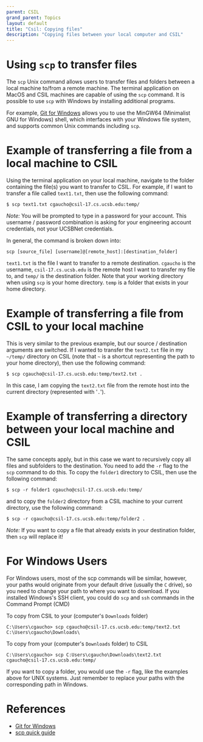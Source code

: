 ```yaml
---
parent: CSIL
grand_parent: Topics
layout: default
title: "Csil: Copying files"
description: "Copying files between your local computer and CSIL"
---
```


# Using `scp` to transfer files

The `scp` Unix command allows users to transfer files and folders between a local machine to/from a remote machine.
The terminal application on MacOS and CSIL machines are capable of using the `scp` command. It is possible to use
`scp` with Windows by installing additional programs.

For example, [Git for Windows](https://git-scm.com/download/win) allows you to use the MinGW64 (Minimalist GNU
for Windows) shell, which interfaces with your Windows file system, and supports common Unix commands including
`scp`.

# Example of transferring a file from a local machine to CSIL

Using the terminal application on your local machine, navigate to the folder containing the file(s) you want
to transfer to CSIL. For example, if I want to transfer a file called `text1.txt`, then use the following command:

```
$ scp text1.txt cgaucho@csil-17.cs.ucsb.edu:temp/
```

*Note:* You will be prompted to type in a password for your account. This username / password combination is asking
for your engineering account credentials, not your UCSBNet credentials.

In general, the command is broken down into:

```
scp [source_file] [username]@[remote_host]:[destination_folder]
```

`text1.txt` is the file I want to transfer to a remote destination. `cgaucho` is the username, `csil-17.cs.ucsb.edu`
is the remote host I want to transfer my file to, and `temp/` is the destination folder. Note that your working
directory when using `scp` is your home directory. `temp` is a folder that exists in your home directory.

# Example of transferring a file from CSIL to your local machine

This is very similar to the previous example, but our source / destination arguments are switched. If I wanted to
transfer the `text2.txt` file in my `~/temp/` directory on CSIL (note that `~` is a shortcut representing the path to
your home directory), then use the following command:

```
$ scp cgaucho@csil-17.cs.ucsb.edu:temp/text2.txt .
```

In this case, I am copying the `text2.txt` file from the remote host into the current directory (represented with '`.`').

# Example of transferring a directory between your local machine and CSIL

The same concepts apply, but in this case we want to recursively copy all files and subfolders to the destination.
You need to add the `-r` flag to the `scp` command to do this. To copy the `folder1` directory to CSIL,
then use the following command:

```
$ scp -r folder1 cgaucho@csil-17.cs.ucsb.edu:temp/
```

and to copy the `folder2` directory from a CSIL machine to your current directory, use the following command:

```
$ scp -r cgaucho@csil-17.cs.ucsb.edu:temp/folder2 .
```

*Note:* If you want to copy a file that already exists in your destination folder, then `scp` will replace it!

# For Windows Users

For Windows users, most of the scp commands will be similar, however, your paths would originate from your default drive (usually the `C` drive), so you need to change your path to where you want to download. If you installed Windows's SSH client, you could do `scp` and `ssh` commands in the Command Prompt (CMD)

To copy from CSIL to your (computer's `Downloads` folder)

```
C:\Users\cgaucho> scp cgaucho@csil-17.cs.ucsb.edu:temp/text2.txt C:\Users\cgaucho\Downloads\
```

To copy from your (computer's `Downloads` folder) to CSIL

```
C:\Users\cgaucho> scp C:Users\cgaucho\Downloads\text2.txt cgaucho@csil-17.cs.ucsb.edu:temp/
```

If you want to copy a folder, you would use the `-r` flag, like the examples above for UNIX systems. Just remember to replace your paths with the corresponding path in Windows.

# References
* [Git for Windows](https://git-scm.com/download/win)
* [scp quick guide](https://haydenjames.io/linux-securely-copy-files-using-scp/)

